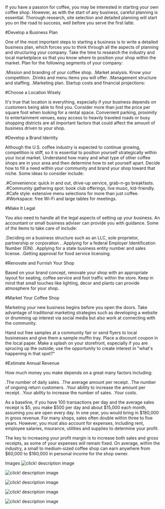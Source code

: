 If you have a passion for coffee, you may be interested in starting your own coffee shop. However, as with the start of any business, careful planning is essential. Thorough research, site selection and detailed planning will start you on the road to success, well before you serve the first latte.

#Develop a Business Plan

One of the most important steps to starting a business is to write a detailed business plan, which forces you to think through all the aspects of planning and structuring your company. Take the time to research the industry and local marketplace so that you know where to position your shop within the market. Plan for the following segments of your company:

.Mission and branding of your coffee shop.
.Market analysis. Know your competition.
.Drinks and menu items you will offer.
.Management structure and staffing.
.Marketing plan.
Startup costs and financial projections:

#Choose a Location Wisely

It's true that location is everything, especially if your business depends on customers being able to find you. Consider more than just the price per square foot when looking for a rental space. Convenient parking, proximity to entertainment venues, easy access to heavily traveled roads or busy shopping districts are all important factors that could affect the amount of business driven to your shop.

#Develop a Brand Identity

Although the U.S. coffee industry is expected to continue growing, competition is stiff, so it is essential to position yourself strategically within your local market. Understand how many and what type of other coffee shops are in your area and then determine how to set yourself apart. Decide how to fill a need within your community and brand your shop toward that niche. Some ideas to consider include:

.#Convenience: quick in and out, drive-up service, grab-n-go breakfasts.
.#Community gathering spot: book club offerings, live music, kid-friendly.
.#Cafe style: extensive menu selections for more than just coffee.
.#Workspace: free Wi-Fi and large tables for meetings.

#Make It Legal 

You also need to handle all the legal aspects of setting up your business. An accountant or small business adviser can provide you with guidance. Some of the items to take care of include:

.Deciding on a business structure such as an LLC, sole proprietor, partnership or corporation .
.Applying for a federal Employer Identification Number (EIN).
.Applying for a state business entity number and sales license.
.Getting approval for food service licensing.

#Renovate and Furnish Your Shop

Based on your brand concept, renovate your shop with an appropriate layout for seating, coffee service and foot traffic within the store. Keep in mind that small touches like lighting, decor and plants can provide atmosphere for your shop.

#Market Your Coffee Shop

Marketing your new business begins before you open the doors. Take advantage of traditional marketing strategies such as developing a website or drumming up interest via social media but also work at connecting with the community.

Hand out free samples at a community fair or send flyers to local businesses and give them a sample muffin tray. Place a discount coupon in the local paper. Make a splash on your storefront, especially if you are sprucing up the outside; use the opportunity to create interest in "what's happening in that spot?"

#Estimate Annual Revenue

How much money you make depends on a great many factors including:

.The number of daily sales.
.The average amount per receipt.
.The number of ongoing return customers.
.Your ability to increase the amount per receipt.
.Your ability to increase the number of sales.
.Your costs.

As a baseline, if you have 100 transactions per day and the average sales receipt is $5, you make $500 per day and about $15,000 each month, assuming you are open every day. In one year, you would bring in $180,000 in gross revenue. For many shops, sales often double within three to five years. However, you must also account for expenses, including rent, employee salaries, insurance, utilities and supplies to determine your profit.

The key to increasing your profit margin is to increase both sales and gross receipts, as some of your expenses will remain fixed. On average, within the industry, a small to medium-sized coffee shop can earn anywhere from $60,000 to $160,000 in personal income for the shop owner.

Images
![click! description image](https://www.istockphoto.com/photo/empty-cafe-interior-with-chairs-and-tables-gm1286692956-383122327)

![click! description image](https://www.istockphoto.com/photo/wood-table-top-on-blur-restaurant-interior-background-gm1221913991-358369665?phrase=coffee%20shop)

![click! description image](https://www.istockphoto.com/photo/staff-working-behind-counter-in-busy-coffee-shop-gm900816038-248529061?phrase=coffee%20shop)

![click! description image](https://www.istockphoto.com/photo/empty-cafe-or-bar-interior-daytime-gm619738870-108141979?phrase=coffee%20shop)

![click! description image](https://www.istockphoto.com/photo/young-man-using-laptop-in-cafe-and-listening-to-music-gm1033525840-276775974?phrase=coffee%20shop)